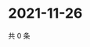 # 2021-11-26

共 0 条

<!-- BEGIN WEIBO -->
<!-- 最后更新时间 Fri Nov 26 2021 17:11:58 GMT+0800 (China Standard Time) -->

<!-- END WEIBO -->
